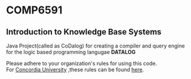 # COMP6591
## Introduction to Knowledge Base Systems

Java Project(called as CoDalog) for creating a compiler and query engine for the logic based programming langugae **DATALOG**

Please adhere to your organization's rules for using this code.<br>
For [Concordia University](http://www.concordia.ca) ,these rules can be found [here](http://www.concordia.ca/students/academic-integrity/offences.html).
